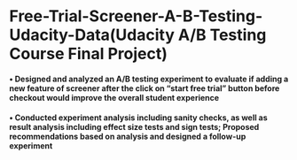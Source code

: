 # Free-Trial-Screener-A-B-Testing-Udacity-Data(Udacity A/B Testing Course Final Project)
#### • Designed and analyzed an A/B testing experiment to evaluate if adding a new feature of screener after the click on “start free trial” button before checkout would improve the overall student experience
#### • Conducted experiment analysis including sanity checks, as well as result analysis including effect size tests and sign tests; Proposed recommendations based on analysis and designed a follow-up experiment
